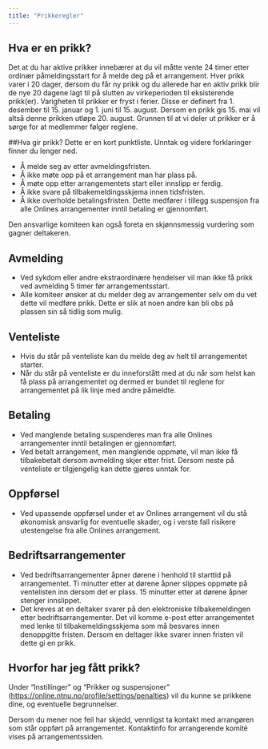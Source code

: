 ```yaml
---
title: "Prikkeregler"
---
```


## Hva er en prikk?
Det at du har aktive prikker innebærer at du vil måtte vente 24 timer etter ordinær påmeldingsstart for å melde deg på et arrangement. Hver prikk varer i 20 dager, dersom du får ny prikk og du allerede har en aktiv prikk blir de nye 20 dagene lagt til på slutten av virkeperioden til eksisterende prikk(er). Varigheten til prikker er fryst i ferier. Disse er definert fra 1. desember til 15. januar og 1. juni til 15. august. Dersom en prikk gis 15. mai vil altså denne prikken utløpe 20. august. Grunnen til at vi deler ut prikker er å sørge for at medlemmer følger reglene.

##Hva gir prikk?
Dette er en kort punktliste. Unntak og videre forklaringer finner du lenger ned.

- Å melde seg av etter avmeldingsfristen.
- Å ikke møte opp på et arrangement man har plass på.
- Å møte opp etter arrangementets start eller innslipp er ferdig.
- Å ikke svare på tilbakemeldingsskjema innen tidsfristen.
- Å ikke overholde betalingsfristen. Dette medfører i tillegg suspensjon fra alle Onlines arrangementer inntil betaling er gjennomført.

Den ansvarlige komiteen kan også foreta en skjønnsmessig vurdering som gagner deltakeren.

## Avmelding
- Ved sykdom eller andre ekstraordinære hendelser vil man ikke få prikk ved avmelding 5 timer før arrangementsstart.
- Alle komiteer ønsker at du melder deg av arrangementer selv om du vet dette vil medføre prikk. Dette er slik at noen andre kan bli obs på plassen sin så tidlig som mulig.

## Venteliste
- Hvis du står på venteliste kan du melde deg av helt til arrangementet starter.
- Når du står på venteliste er du inneforstått med at du når som helst kan få plass på arrangementet og dermed er bundet til reglene for arrangementet på lik linje med andre påmeldte.

## Betaling
- Ved manglende betaling suspenderes man fra alle Onlines arrangementer inntil betalingen er gjennomført.
- Ved betalt arrangement, men manglende oppmøte, vil man ikke få tilbakebetalt dersom avmelding skjer etter frist. Dersom neste på venteliste er tilgjengelig kan dette gjøres unntak for.

## Oppførsel
- Ved upassende oppførsel under et av Onlines arrangement vil du stå økonomisk ansvarlig for eventuelle skader, og i verste fall risikere utestengelse fra alle Onlines arrangement.

## Bedriftsarrangementer
- Ved bedriftsarrangementer åpner dørene i henhold til starttid på arrangementet. Ti minutter etter at dørene åpner slippes oppmøte på ventelisten inn dersom det er plass. 15 minutter etter at dørene åpner stenger innslippet.
- Det kreves at en deltaker svarer på den elektroniske tilbakemeldingen etter bedriftsarrangementer. Det vil komme e-post etter arrangementet med lenke til tilbakemeldingsskjema som må besvares innen denoppgitte fristen. Dersom en deltager ikke svarer innen fristen vil dette gi en prikk.

## Hvorfor har jeg fått prikk?
Under “Instillinger” og “Prikker og suspensjoner” (https://online.ntnu.no/profile/settings/penalties) vil du kunne se prikkene dine, og eventuelle begrunnelser.

Dersom du mener noe feil har skjedd, vennligst ta kontakt med arrangøren som står oppført på arrangementet. Kontaktinfo for arrangerende komité vises på arrangementssiden.